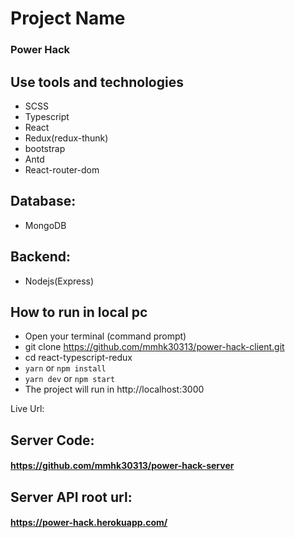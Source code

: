 # Project Name

### Power Hack

## Use tools and technologies
* SCSS
* Typescript
* React
* Redux(redux-thunk)
* bootstrap
* Antd
* React-router-dom

## Database:
* MongoDB

## Backend:
* Nodejs(Express)

## How to run in local pc
* Open your terminal (command prompt)
* git clone https://github.com/mmhk30313/power-hack-client.git
* cd react-typescript-redux
* `yarn` or `npm install`
* `yarn dev` or `npm start`
* The project will run in http://localhost:3000

Live Url: 
## Server Code:
#### https://github.com/mmhk30313/power-hack-server

## Server API root url:
#### https://power-hack.herokuapp.com/



